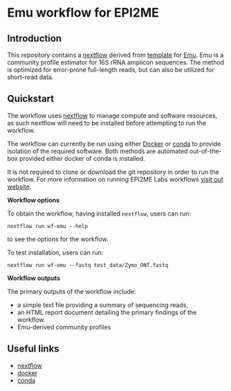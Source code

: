 # Emu workflow for EPI2ME

## Introduction

This repository contains a [nextflow](https://www.nextflow.io/) derived from 
[template](https://github.com/epi2me-labs/wf-template) for [Emu](https://gitlab.com/treangenlab/emu).
Emu is a community profile estimator for 16S rRNA amplicon sequences. 
The method is optimized for error-prone full-length reads, but can also be utilized for short-read data.

## Quickstart

The workflow uses [nextflow](https://www.nextflow.io/) to manage compute and 
software resources, as such nextflow will need to be installed before attempting
to run the workflow.

The workflow can currently be run using either
[Docker](https://www.docker.com/products/docker-desktop) or
[conda](https://docs.conda.io/en/latest/miniconda.html) to provide isolation of
the required software. Both methods are automated out-of-the-box provided
either docker of conda is installed.

It is not required to clone or download the git repository in order to run the workflow.
For more information on running EPI2ME Labs workflows [visit out website](https://labs.epi2me.io/wfindex).

**Workflow options**

To obtain the workflow, having installed `nextflow`, users can run:

```
nextflow run wf-emu --help
```

to see the options for the workflow.

To test installation, users can run:

```
nextflow run wf-emu --fastq test_data/Zymo_ONT.fastq
```

**Workflow outputs**

The primary outputs of the workflow include:

* a simple text file providing a summary of sequencing reads,
* an HTML report document detailing the primary findings of the workflow.
* Emu-derived community profiles 

## Useful links

* [nextflow](https://www.nextflow.io/)
* [docker](https://www.docker.com/products/docker-desktop)
* [conda](https://docs.conda.io/en/latest/miniconda.html)
